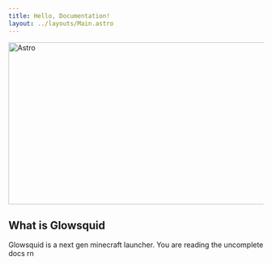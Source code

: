 ```yaml
---
title: Hello, Documentation!
layout: ../layouts/Main.astro
---
```


<img src="https://github.com/snowpackjs/astro/blob/main/assets/social/banner.png?raw=true" alt="Astro" width="638" height="320" >

## What is Glowsquid

Glowsquid is a next gen minecraft launcher. You are reading the uncomplete docs rn
